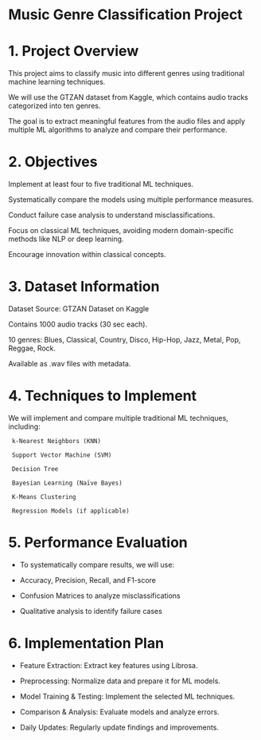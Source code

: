 # Music Genre Classification Project

# 1. Project Overview

This project aims to classify music into different genres using traditional machine learning techniques. 

We will use the GTZAN dataset from Kaggle, which contains audio tracks categorized into ten genres.

The goal is to extract meaningful features from the audio files and apply multiple ML algorithms to analyze and compare their performance.



# 2.  Objectives

Implement at least four to five traditional ML techniques.

Systematically compare the models using multiple performance measures.

Conduct failure case analysis to understand misclassifications.

Focus on classical ML techniques, avoiding modern domain-specific methods like NLP or deep learning.

Encourage innovation within classical concepts.







 # 3. Dataset Information

Dataset Source: GTZAN Dataset on Kaggle

Contains 1000 audio tracks (30 sec each).

10 genres: Blues, Classical, Country, Disco, Hip-Hop, Jazz, Metal, Pop, Reggae, Rock.

Available as .wav files with metadata.







# 4. Techniques to Implement

 We will implement and compare multiple traditional ML techniques, including:

     k-Nearest Neighbors (KNN)
    
     Support Vector Machine (SVM)
    
     Decision Tree
    
     Bayesian Learning (Naïve Bayes)
    
     K-Means Clustering
    
     Regression Models (if applicable)





# 5.  Performance Evaluation

*   To systematically compare results, we will use:
   
*   Accuracy, Precision, Recall, and F1-score
   
*   Confusion Matrices to analyze misclassifications
   
*   Qualitative analysis to identify failure cases




# 6. Implementation Plan  

 -  Feature Extraction: Extract key features using Librosa.
   
 -  Preprocessing: Normalize data and prepare it for ML models.
   
 -  Model Training & Testing: Implement the selected ML techniques.
   
 -  Comparison & Analysis: Evaluate models and analyze errors.
   
 -  Daily Updates: Regularly update findings and improvements.




